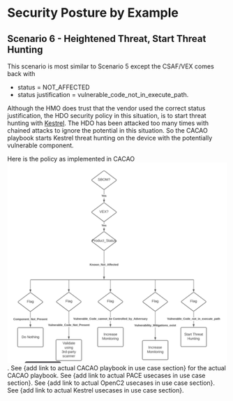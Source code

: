 # Security Posture by Example

## Scenario 6 - Heightened Threat, Start Threat Hunting

This scenario is most similar to Scenario 5
except the CSAF/VEX comes back with
- status = NOT_AFFECTED
- status justification = vulnerable_code_not_in_execute_path.

Although the HMO does trust that the vendor
used the correct status justification,
the HDO security policy
in this situation,
is to start threat hunting with
[Kestrel](../GLOSSARY.md#kestrel).
The HDO has been attacked too many times with chained attacks
to ignore the potential in this situation.
So the CACAO playbook starts Kestrel threat hunting on the device with the
potentially vulnerable component.

Here is the policy as implemented in CACAO
![policy](./IIID01.png).
See
{add link to actual CACAO playbook in use case section}
for the actual CACAO playbook.
See
{add link to actual PACE usecases in use case section}.
See
{add link to actual OpenC2 usecases in use case section}.
See
{add link to actual Kestrel usecases in use case section}.
